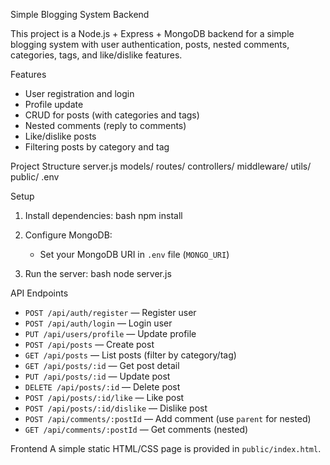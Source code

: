 Simple Blogging System Backend

This project is a Node.js + Express + MongoDB backend for a simple blogging system with user authentication, posts, nested comments, categories, tags, and like/dislike features.

Features
- User registration and login
- Profile update
- CRUD for posts (with categories and tags)
- Nested comments (reply to comments)
- Like/dislike posts
- Filtering posts by category and tag

Project Structure
server.js
models/
routes/
controllers/
middleware/
utils/
public/
.env

Setup
1. Install dependencies:
   bash
   npm install

2. Configure MongoDB:
   - Set your MongoDB URI in `.env` file (`MONGO_URI`)
3. Run the server:
   bash
   node server.js

API Endpoints
- `POST /api/auth/register` — Register user
- `POST /api/auth/login` — Login user
- `PUT /api/users/profile` — Update profile
- `POST /api/posts` — Create post
- `GET /api/posts` — List posts (filter by category/tag)
- `GET /api/posts/:id` — Get post detail
- `PUT /api/posts/:id` — Update post
- `DELETE /api/posts/:id` — Delete post
- `POST /api/posts/:id/like` — Like post
- `POST /api/posts/:id/dislike` — Dislike post
- `POST /api/comments/:postId` — Add comment (use `parent` for nested)
- `GET /api/comments/:postId` — Get comments (nested)

Frontend
A simple static HTML/CSS page is provided in `public/index.html`.
